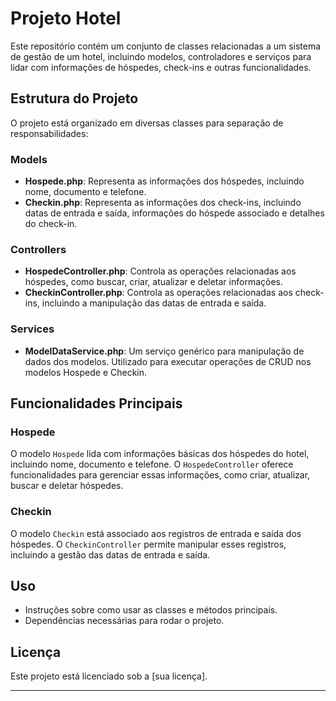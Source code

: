 # Projeto Hotel

Este repositório contém um conjunto de classes relacionadas a um sistema de gestão de um hotel, incluindo modelos, controladores e serviços para lidar com informações de hóspedes, check-ins e outras funcionalidades.

## Estrutura do Projeto

O projeto está organizado em diversas classes para separação de responsabilidades:

### Models

- **Hospede.php**: Representa as informações dos hóspedes, incluindo nome, documento e telefone.
- **Checkin.php**: Representa as informações dos check-ins, incluindo datas de entrada e saída, informações do hóspede associado e detalhes do check-in.

### Controllers

- **HospedeController.php**: Controla as operações relacionadas aos hóspedes, como buscar, criar, atualizar e deletar informações.
- **CheckinController.php**: Controla as operações relacionadas aos check-ins, incluindo a manipulação das datas de entrada e saída.

### Services

- **ModelDataService.php**: Um serviço genérico para manipulação de dados dos modelos. Utilizado para executar operações de CRUD nos modelos Hospede e Checkin.

## Funcionalidades Principais

### Hospede

O modelo `Hospede` lida com informações básicas dos hóspedes do hotel, incluindo nome, documento e telefone. O `HospedeController` oferece funcionalidades para gerenciar essas informações, como criar, atualizar, buscar e deletar hóspedes.

### Checkin

O modelo `Checkin` está associado aos registros de entrada e saída dos hóspedes. O `CheckinController` permite manipular esses registros, incluindo a gestão das datas de entrada e saída.

## Uso

- Instruções sobre como usar as classes e métodos principais.
- Dependências necessárias para rodar o projeto.

## Licença

Este projeto está licenciado sob a [sua licença].

---